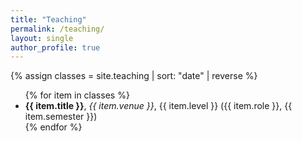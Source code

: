 ```yaml
---
title: "Teaching"
permalink: /teaching/
layout: single
author_profile: true
---
```


{% assign classes = site.teaching | sort: "date" | reverse %}
<ul>
  {% for item in classes %}
    <li>
      <strong>{{ item.title }}</strong>, <em>{{ item.venue }}</em>, {{ item.level }} ({{ item.role }}, {{ item.semester }})
    </li>
  {% endfor %}
</ul>
